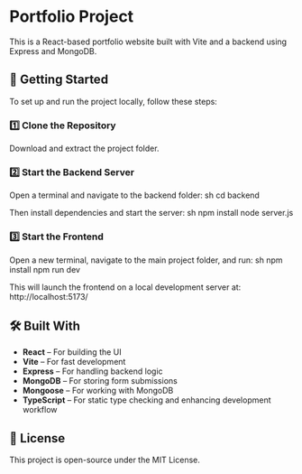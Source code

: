 # Portfolio Project

This is a React-based portfolio website built with Vite and a backend using Express and MongoDB.

## 🚀 Getting Started

To set up and run the project locally, follow these steps:

### 1️⃣ Clone the Repository

Download and extract the project folder.

### 2️⃣ Start the Backend Server

Open a terminal and navigate to the backend folder:
sh
cd backend

Then install dependencies and start the server:
sh
npm install
node server.js

### 3️⃣ Start the Frontend

Open a new terminal, navigate to the main project folder, and run:
sh
npm install
npm run dev

This will launch the frontend on a local development server at:
http://localhost:5173/

## 🛠 Built With

- **React** – For building the UI
- **Vite** – For fast development
- **Express** – For handling backend logic
- **MongoDB** – For storing form submissions
- **Mongoose** – For working with MongoDB
- **TypeScript** – For static type checking and enhancing development workflow

## 📄 License

This project is open-source under the MIT License.

